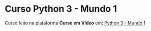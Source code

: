 # Curso Python 3 - Mundo 1
Curso feito na plataforma **Curso em Vídeo** em: [Python 3 - Mundo 1](https://www.cursoemvideo.com/curso/python-3-mundo-1/)
